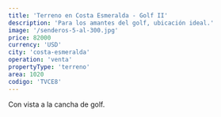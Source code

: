 ```yaml
---
title: 'Terreno en Costa Esmeralda - Golf II'
description: 'Para los amantes del golf, ubicación ideal.'
image: '/senderos-5-al-300.jpg'
price: 82000
currency: 'USD'
city: 'costa-esmeralda'
operation: 'venta'
propertyType: 'terreno'
area: 1020
codigo: 'TVCE8'
---
```


Con vista a la cancha de golf.
